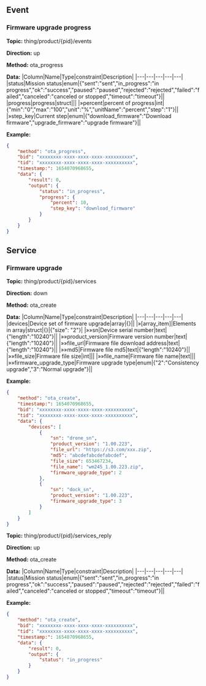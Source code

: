 




 ## Event 

### Firmware upgrade progress
**Topic:** thing/product/{pid}/events

**Direction:** up

**Method:** ota_progress

**Data:** 
|Column|Name|Type|constraint|Description|
|---|---|---|---|---|
 |status|Mission status|enum|{&#34;sent&#34;:&#34;sent&#34;,&#34;in_progress&#34;:&#34;in progress&#34;,&#34;ok&#34;:&#34;success&#34;,&#34;paused&#34;:&#34;paused&#34;,&#34;rejected&#34;:&#34;rejected&#34;,&#34;failed&#34;:&#34;failed&#34;,&#34;canceled&#34;:&#34;canceled or stopped&#34;,&#34;timeout&#34;:&#34;timeout&#34;}||
|progress|progress|struct||| 
|»percent|percent of progress|int|{&#34;min&#34;:&#34;0&#34;,&#34;max&#34;:&#34;100&#34;,&#34;unit&#34;:&#34;%&#34;,&#34;unitName&#34;:&#34;percent&#34;,&#34;step&#34;:&#34;1&#34;}|| 
|»step_key|Current step|enum|{&#34;download_firmware&#34;:&#34;Download firmware&#34;,&#34;upgrade_firmware&#34;:&#34;upgrade firmware&#34;}|| 

 
 
**Example:** 
```json
{
	"method": "ota_progress",
	"bid": "xxxxxxxx-xxxx-xxxx-xxxx-xxxxxxxxxx",
	"tid": "xxxxxxxx-xxxx-xxxx-xxxx-xxxxxxxxxx",
	"timestamp:": 1654070968655,
	"data": {
		"result": 0,
		"output": {
			"status": "in_progress",
			"progress": {
				"percent": 10,
				"step_key": "download_firmware"
			}
		}
	}
}
```



 



 ## Service 

### Firmware upgrade
**Topic:** thing/product/{pid}/services

**Direction:** down

**Method:** ota_create

**Data:**
|Column|Name|Type|constraint|Description|
|---|---|---|---|---|
  |devices|Device set of firmware upgrade|array|{}||
|»[array_item]|Elements in array|struct|{}|{"size": "2"}|
|»»sn|Device serial number|text|{&#34;length&#34;:&#34;10240&#34;}||
|»»product_version|Firmware version number|text|{&#34;length&#34;:&#34;10240&#34;}||
|»»file_url|Firmware file download address|text|{&#34;length&#34;:&#34;10240&#34;}||
|»»md5|Firmware file md5|text|{&#34;length&#34;:&#34;10240&#34;}||
|»»file_size|Firmware file size|int|||
|»»file_name|Firmware file name|text|||
 |»»firmware_upgrade_type|Firmware upgrade type|enum|{&#34;2&#34;:&#34;Consistency upgrade&#34;,&#34;3&#34;:&#34;Normal upgrade&#34;}||

         
    

 
 
**Example:** 
```json
{
	"method": "ota_create",
	"timestamp:": 1654070968655,
	"bid": "xxxxxxxx-xxxx-xxxx-xxxx-xxxxxxxxxx",
	"tid": "xxxxxxxx-xxxx-xxxx-xxxx-xxxxxxxxxx",
	"data": {
		"devices": [
			{
				"sn": "drone_sn",
				"product_version": "1.00.223",
				"file_url": "https://s3.com/xxx.zip",
				"md5": "abcdefabcdefabcdef",
				"file_size": 653467234,
				"file_name": "wm245_1.00.223.zip",
				"firmware_upgrade_type": 2
			},
			{
				"sn": "dock_sn",
				"product_version": "1.00.223",
				"firmware_upgrade_type": 3
			}
		]
	}
}
```



**Topic:** thing/product/{pid}/services_reply

**Direction:** up

**Method:** ota_create

**Data:**
|Column|Name|Type|constraint|Description|
|---|---|---|---|---|
 |status|Mission status|enum|{&#34;sent&#34;:&#34;sent&#34;,&#34;in_progress&#34;:&#34;in progress&#34;,&#34;ok&#34;:&#34;success&#34;,&#34;paused&#34;:&#34;paused&#34;,&#34;rejected&#34;:&#34;rejected&#34;,&#34;failed&#34;:&#34;failed&#34;,&#34;canceled&#34;:&#34;canceled or stopped&#34;,&#34;timeout&#34;:&#34;timeout&#34;}||

 
 
**Example:** 
```json
{
	"method": "ota_create",
	"bid": "xxxxxxxx-xxxx-xxxx-xxxx-xxxxxxxxxx",
	"tid": "xxxxxxxx-xxxx-xxxx-xxxx-xxxxxxxxxx",
	"timestamp:": 1654070968655,
	"data": {
		"result": 0,
		"output": {
			"status": "in_progress"
		}
	}
}
```




